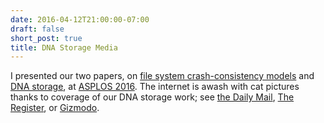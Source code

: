 ```yaml
---
date: 2016-04-12T21:00:00-07:00
draft: false
short_post: true
title: DNA Storage Media
---
```


I presented our two papers, on [file system crash-consistency models][ferrite] and [DNA storage][dna], at [ASPLOS 2016][].
The internet is awash with cat pictures thanks to coverage of our DNA storage work; 
see [the Daily Mail][dm], [The Register][elreg], or [Gizmodo][].

[ferrite]: papers/ferrite-asplos16.pdf
[dna]: papers/dnastorage-asplos16.pdf
[ASPLOS 2016]: http://www.ece.cmu.edu/calcm/asplos2016/
[dm]: http://www.dailymail.co.uk/sciencetech/article-3530591/Radical-breakthrough-stores-digital-pictures-DNA-time-revolutionise-computer-storage.html
[elreg]: http://www.theregister.co.uk/2016/04/11/picture_this_an_exabyte_in_the_space_of_a_sugar_cube/
[Gizmodo]: http://gizmodo.com/scientists-stored-these-images-in-dna-then-flawlessly-r-1769813543
